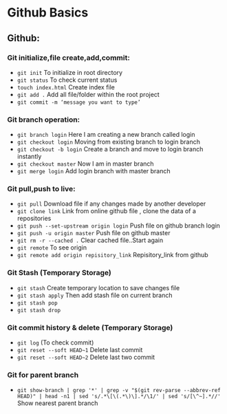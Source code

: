 # Github Basics #

## Github: ##
### Git initialize,file create,add,commit: ###
  * ``` git init ``` To initialize in root directory
  * ``` git status ``` To check current status
  * ``` touch index.html ``` Create index file
  * ``` git add . ``` Add all file/folder within the root project
  * ``` git commit -m ‘message you want to type’ ```
### Git branch operation: ###
  * ``` git branch login ``` Here I am creating a new branch called login
  * ``` git checkout login ``` Moving from existing branch to login branch
  * ``` git checkout -b login ``` Create a branch and move to login branch instantly
  * ``` git checkout master ``` Now I am in master branch
  * ``` git merge login ``` Add login branch with master branch
### Git pull,push to live: ###
  * ``` git pull ``` Download file if any changes made by another developer
  * ``` git clone link ``` Link from online github file , clone the data of a repositories
  * ``` git push --set-upstream origin login ``` Push file on github branch login
  * ``` git push -u origin master ``` Push file on github master
  * ``` git rm -r --cached . ``` Clear cached file..Start again
  * ``` git remote ``` To see origin
  * ``` git remote add origin repisitory_link ``` Repisitory_link from github
### Git Stash (Temporary Storage) ###
  * ``` git stash ``` Create temporary location to save changes file
  * ``` git stash apply ``` Then add stash file on current branch
  * ``` git stash pop ```
  * ``` git stash drop ```
### Git commit history & delete (Temporary Storage) ###
  * ``` git log ``` (To check  commit)
  * ``` git reset --soft HEAD~1 ``` Delete last commit
  * ``` git reset --soft HEAD~2 ``` Delete last two commit
### Git for parent branch ###
  * ```git show-branch | grep '*' | grep -v "$(git rev-parse --abbrev-ref HEAD)" | head -n1 | sed 's/.*\[\(.*\)\].*/\1/' | sed 's/[\^~].*//' ``` Show nearest parent branch
